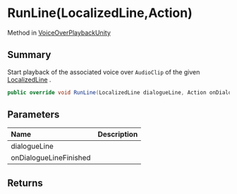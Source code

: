 # RunLine(LocalizedLine,Action)

Method in [VoiceOverPlaybackUnity](/api/csharp/yarn.unity.voiceoverplaybackunity.md)

## Summary


Start playback of the associated voice over  <code>AudioClip</code>  of the given  <a href="yarn.unity.localizedline.md">LocalizedLine</a> .


```csharp
public override void RunLine(LocalizedLine dialogueLine, Action onDialogueLineFinished)
```

## Parameters

|Name|Description|
|:---|:---|
|dialogueLine||
|onDialogueLineFinished||

## Returns



